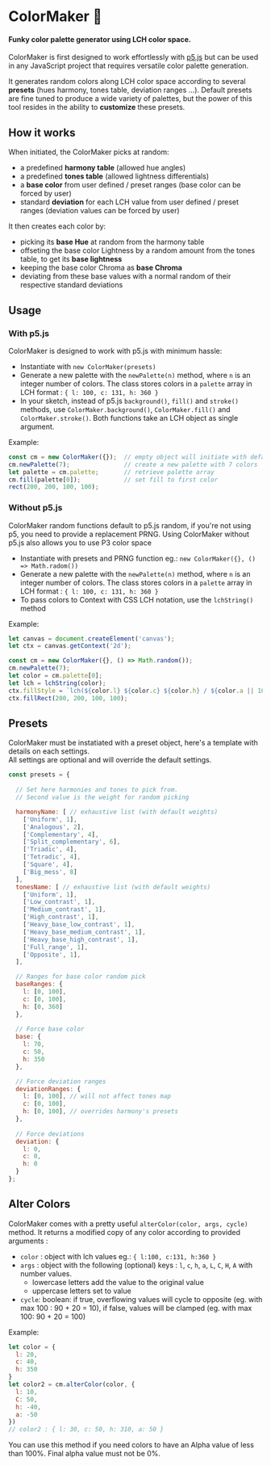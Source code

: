 # ColorMaker 🌈

#### Funky color palette generator using LCH color space. 

ColorMaker is first designed to work effortlessly with [p5.js](https://p5js.org/) but can be used in any JavaScript project that requires versatile color palette generation.

It generates random colors along LCH color space according to several **presets** (hues harmony, tones table, deviation ranges …). Default presets are fine tuned to produce a wide variety of palettes, but the power of this tool resides in the ability to **customize** these presets.

## How it works

When initiated, the ColorMaker picks at random:
- a predefined **harmony table** (allowed hue angles)
- a predefined **tones table** (allowed lightness differentials)
- a **base color** from user defined / preset ranges (base color can be forced by user)
- standard **deviation** for each LCH value from user defined / preset ranges (deviation values can be forced by user)

It then creates each color by:
- picking its **base Hue** at random from the harmony table
- offseting the base color Lightness by a random amount from the tones table, to get its **base lightness**
- keeping the base color Chroma as **base Chroma**
- deviating from these base values with a normal random of their respective standard deviations


## Usage

### With p5.js

ColorMaker is designed to work with p5.js with minimum hassle:
- Instantiate with `new ColorMaker(presets)`
- Generate a new palette with the `newPalette(n)` method, where `n` is an integer number of colors. The class stores colors in a `palette` array in LCH format : `{ l: 100, c: 131, h: 360 }`
- In your sketch, instead of p5.js `background()`, `fill()` and `stroke()` methods, use `ColorMaker.background()`, `ColorMaker.fill()` and `ColorMaker.stroke()`. Both functions take an LCH object as single argument.

Example:
```js
const cm = new ColorMaker({});  // empty object will initiate with default settings
cm.newPalette(7);               // create a new palette with 7 colors
let palette = cm.palette;       // retrieve palette array
cm.fill(palette[0]);            // set fill to first color
rect(200, 200, 100, 100);
```

### Without p5.js

ColorMaker random functions default to p5.js random, if you're not using p5, you need to provide a replacement PRNG. Using ColorMaker without p5.js also allows you to use P3 color space
- Instantiate with presets and PRNG function eg.: `new ColorMaker({}, () => Math.radom())`
- Generate a new palette with the `newPalette(n)` method, where `n` is an integer number of colors. The class stores colors in a `palette` array in LCH format : `{ l: 100, c: 131, h: 360 }`
- To pass colors to Context with CSS LCH notation, use the `lchString()` method
  
Example:
```js
let canvas = document.createElement('canvas');
let ctx = canvas.getContext('2d');

const cm = new ColorMaker({}, () => Math.random());
cm.newPalette(7);
let color = cm.palette[0];
let lch = lchString(color);
ctx.fillStyle = `lch(${color.l} ${color.c} ${color.h} / ${color.a || 100}%)`;
ctx.fillRect(200, 200, 100, 100);
```


## Presets
ColorMaker must be instatiated with a preset object, here's a template with details on each settings.  
All settings are optional and will override the default settings.

```js
const presets = {
  
  // Set here harmonies and tones to pick from.
  // Second value is the weight for random picking

  harmonyName: [ // exhaustive list (with default weights)
    ['Uniform', 1], 
    ['Analogous', 2], 
    ['Complementary', 4],
    ['Split_complementary', 6],
    ['Triadic', 4],
    ['Tetradic', 4],
    ['Square', 4],
    ['Big_mess', 8]
  ],
  tonesName: [ // exhaustive list (with default weights)
    ['Uniform', 1],
    ['Low_contrast', 1],
    ['Medium_contrast', 1],
    ['High_contrast', 1],
    ['Heavy_base_low_contrast', 1],
    ['Heavy_base_medium_contrast', 1],
    ['Heavy_base_high_contrast', 1],
    ['Full_range', 1],
    ['Opposite', 1],
  ],

  // Ranges for base color random pick
  baseRanges: {
    l: [0, 100],
    c: [0, 100],
    h: [0, 360]
  },
  
  // Force base color 
  base: {
    l: 70,
    c: 50,
    h: 350
  },

  // Force deviation ranges
  deviationRanges: {
    l: [0, 100], // will not affect tones map
    c: [0, 100],
    h: [0, 100], // overrides harmony's presets
  },
  
  // Force deviations 
  deviation: {
    l: 0,
    c: 0,
    h: 0
  }
};
```

## Alter Colors
ColorMaker comes with a pretty useful `alterColor(color, args, cycle)` method. It returns a modified copy of any color according to provided arguments :
- `color` : object with lch values eg.: `{ l:100, c:131, h:360 }`
- `args` : object with the following (optional) keys : `l`, `c`, `h`, `a`, `L`, `C`, `H`, `A` with number values.
  - lowercase letters add the value to the original value
  - uppercase letters set to value
- `cycle`: boolean: if true, overflowing values will cycle to opposite (eg. with max 100 : 90 + 20 = 10), if false, values will be clamped (eg. with max 100: 90 + 20 = 100)

Example: 
```js
let color = {
  l: 20,
  c: 40,
  h: 350
}
let color2 = cm.alterColor(color, {
  l: 10,
  C: 50,
  h: -40,
  a: -50
})
// color2 : { l: 30, c: 50, h: 310, a: 50 }
```
You can use this method if you need colors to have an Alpha value of less than 100%. Final alpha value must not be 0%.